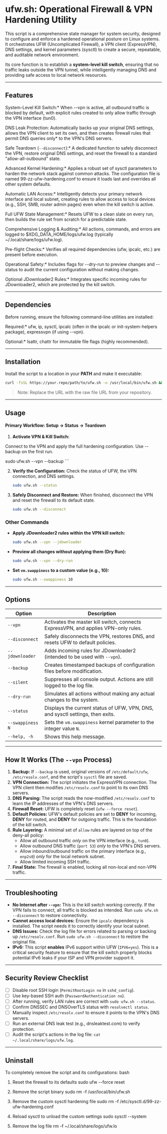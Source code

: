 # ufw.sh: Operational Firewall & VPN Hardening Utility

This script is a comprehensive state manager for system security, designed to configure and enforce a hardened operational posture on Linux systems. It orchestrates UFW (Uncomplicated Firewall), a VPN client (ExpressVPN), DNS settings, and kernel parameters (sysctl) to create a secure, repeatable, and auditable network environment.

Its core function is to establish a **system-level kill switch**, ensuring that no traffic leaks outside the VPN tunnel, while intelligently managing DNS and providing safe access to local network resources.

---

## Features

System-Level Kill Switch:* When --vpn is active, all outbound traffic is blocked by default, with explicit rules created to only allow traffic through the VPN interface (tun0).

DNS Leak Protection: Automatically backs up your original DNS settings, allows the VPN client to set its own, and then creates firewall rules that permit DNS queries only* to the VPN's DNS servers.

Safe Teardown (`--disconnect`):* A dedicated function to safely disconnect the VPN, restore original DNS settings, and reset the firewall to a standard "allow-all-outbound" state.

Advanced Kernel Hardening:* Applies a robust set of sysctl parameters to harden the network stack against common attacks. The configuration file is named 99-zz-ufw-hardening.conf to ensure it loads last and overrides all other system defaults.

Automatic LAN Access:* Intelligently detects your primary network interface and local subnet, creating rules to allow access to local devices (e.g., SSH, SMB, router admin pages) even when the kill switch is active.

Full UFW State Management:* Resets UFW to a clean slate on every run, then builds the rule set from scratch for a predictable state.

Comprehensive Logging & Auditing:* All actions, commands, and errors are logged to $XDG_DATA_HOME/logs/ufw.log (typically ~/.local/share/logs/ufw.log).

Pre-flight Checks:* Verifies all required dependencies (ufw, ipcalc, etc.) are present before execution.

Operational Safety:* Includes flags for --dry-run to preview changes and --status to audit the current configuration without making changes.

Optional JDownloader2 Rules:* Integrates specific incoming rules for JDownloader2, which are protected by the kill switch.

---

## Dependencies

Before running, ensure the following command-line utilities are installed:

Required:* ufw, ip, sysctl, ipcalc (often in the ipcalc or init-system-helpers package), expressvpn (if using --vpn).

Optional:* lsattr, chattr for immutable file flags (highly recommended).

---

## Installation

Install the script to a location in your **PATH** and make it executable:

```bash
curl -fsSL https://your.repo/path/to/ufw.sh -o /usr/local/bin/ufw.sh && chmod +x /usr/local/bin/ufw.sh
```

> Note: Replace the URL with the raw file URL from your repository.

---

## Usage

#### Primary Workflow: Setup -> Status -> Teardown

1. **Activate VPN & Kill Switch:**

Connect to the VPN and apply the full hardening configuration. Use --backup on the first run.


sudo ufw.sh --vpn --backup
    ```

2.  **Verify the Configuration:**
    Check the status of UFW, the VPN connection, and DNS settings.
    ```bash
    sudo ufw.sh --status
    ```

3.  **Safely Disconnect and Restore:**
    When finished, disconnect the VPN and reset the firewall to its default state.
    ```bash
    sudo ufw.sh --disconnect
    ```

### Other Commands

*   **Apply JDownloader2 rules within the VPN kill switch:**
    ```bash
    sudo ufw.sh --vpn --jdownloader
    ```

*   **Preview all changes without applying them (Dry Run):**
    ```bash
    sudo ufw.sh --vpn --dry-run
    ```

*   **Set `vm.swappiness` to a custom value (e.g., 10):**
    ```bash
    sudo ufw.sh --swappiness 10
    ```

---

## Options

| Option | Description |
|---|---|
| `--vpn` | Activates the master kill switch, connects ExpressVPN, and applies VPN-only rules. |
| `--disconnect` | Safely disconnects the VPN, restores DNS, and resets UFW to default policies. |
| `--jdownloader` | Adds incoming rules for JDownloader2 (intended to be used with `--vpn`). |
| `--backup` | Creates timestamped backups of configuration files before modification. |
| `--silent` | Suppresses all console output. Actions are still logged to the log file. |
| `--dry-run` | Simulates all actions without making any actual changes to the system. |
| `--status` | Displays the current status of UFW, VPN, DNS, and sysctl settings, then exits. |
| `--swappiness N` | Sets the `vm.swappiness` kernel parameter to the integer value `N`. |
| `--help, -h` | Shows this help message. |

---

## How It Works (The `--vpn` Process)

1.  **Backup:** If `--backup` is used, original versions of `/etc/default/ufw`, `/etc/resolv.conf`, and the script's `sysctl` file are saved.
2.  **VPN Connection:** The script initiates the ExpressVPN connection. The VPN client then modifies `/etc/resolv.conf` to point to its own DNS servers.
3.  **DNS Parsing:** The script reads the now-modified `/etc/resolv.conf` to learn the IP addresses of the VPN's DNS servers.
4.  **Firewall Reset:** UFW is completely reset (`ufw --force reset`).
5.  **Default Policies:** UFW's default policies are set to **DENY** for incoming, **DENY** for routed, and **DENY** for outgoing traffic. This is the foundation of the kill switch.
6.  **Rule Layering:** A minimal set of `allow` rules are layered on top of the deny-all policy:
    *   Allow all outbound traffic *only* on the VPN interface (e.g., `tun0`).
    *   Allow outbound DNS traffic (`port 53`) *only* to the VPN's DNS servers.
    *   Allow inbound/outbound traffic on the primary interface (e.g., `enp2s0`) *only* for the local network subnet.
    *   Allow limited incoming SSH traffic.
7.  **Final State:** The firewall is enabled, locking all non-local and non-VPN traffic.

---

## Troubleshooting

*   **No Internet after `--vpn`:** This is the kill switch working correctly. If the VPN fails to connect, all traffic is blocked as intended. Run `sudo ufw.sh --disconnect` to restore connectivity.
*   **Cannot access local devices:** Ensure the `ipcalc` dependency is installed. The script needs it to correctly identify your local subnet.
*   **DNS Issues:** Check the log file for errors related to parsing or backing up `/etc/resolv.conf`. Run `sudo ufw.sh --disconnect` to restore the original file.
*   **IPv6:** This script **enables** IPv6 support within UFW (`IPV6=yes`). This is a critical security feature to ensure that the kill switch properly blocks potential IPv6 leaks if your ISP and VPN provider support it.

---

## Security Review Checklist

*   [ ] Disable root SSH login (`PermitRootLogin no` in `sshd_config`).
*   [ ] Use key-based SSH auth (`PasswordAuthentication no`).
*   [ ] After running, verify LAN rules are correct with `sudo ufw.sh --status`.
*   [ ] Confirm DNSSEC and DNSOverTLS status with `resolvectl status`.
*   [ ] Manually inspect `/etc/resolv.conf` to ensure it points to the VPN's DNS servers.
*   [ ] Run an external DNS leak test (e.g., dnsleaktest.com) to verify protection.
*   [ ] Audit the script's actions in the log file: `cat ~/.local/share/logs/ufw.log`.

---

## Uninstall

To completely remove the script and its configurations:
bash

1. Reset the firewall to its defaults
sudo ufw --force reset

2. Remove the script binary
sudo rm -f /usr/local/bin/ufw.sh

3. Remove the custom sysctl hardening file
sudo rm -f /etc/sysctl.d/99-zz-ufw-hardening.conf

4. Reload sysctl to unload the custom settings
sudo sysctl --system

5. Remove the log file
rm -f ~/.local/share/logs/ufw.lo

